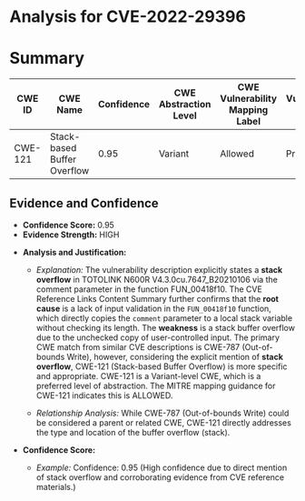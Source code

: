 # Analysis for CVE-2022-29396

# Summary
| CWE ID | CWE Name | Confidence | CWE Abstraction Level | CWE Vulnerability Mapping Label | CWE-Vulnerability Mapping Notes |
|---|---|---|---|---|---|
| CWE-121 | Stack-based Buffer Overflow | 0.95 | Variant | Allowed | Primary CWE |

## Evidence and Confidence

*   **Confidence Score:** 0.95
*   **Evidence Strength:** HIGH

- **Analysis and Justification:**  
  - *Explanation:* The vulnerability description explicitly states a **stack overflow** in TOTOLINK N600R V4.3.0cu.7647_B20210106 via the comment parameter in the function FUN_00418f10. The CVE Reference Links Content Summary further confirms that the **root cause** is a lack of input validation in the `FUN_00418f10` function, which directly copies the `comment` parameter to a local stack variable without checking its length. The **weakness** is a stack buffer overflow due to the unchecked copy of user-controlled input. The primary CWE match from similar CVE descriptions is CWE-787 (Out-of-bounds Write), however, considering the explicit mention of **stack overflow**, CWE-121 (Stack-based Buffer Overflow) is more specific and appropriate. CWE-121 is a Variant-level CWE, which is a preferred level of abstraction. The MITRE mapping guidance for CWE-121 indicates this is ALLOWED.

  - *Relationship Analysis:* While CWE-787 (Out-of-bounds Write) could be considered a parent or related CWE, CWE-121 directly addresses the type and location of the buffer overflow (stack).

- **Confidence Score:**  
  - *Example:* Confidence: 0.95 (High confidence due to direct mention of stack overflow and corroborating evidence from CVE reference materials.)